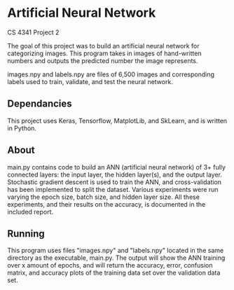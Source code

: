 # Artificial Neural Network
CS 4341 Project 2

The goal of this project was to build an artificial neural network for categorizing images. 
This program takes in images of hand-written numbers and outputs the predicted number the image represents. 

images.npy and labels.npy are files of 6,500 images and corresponding labels used to train, validate, and test the neural network. 

## Dependancies  
This project uses Keras, Tensorflow, MatplotLib, and SkLearn, and is written in Python. 

## About 
main.py contains code to build an ANN (artificial neural network) of 3+ fully connected layers: the input layer, the hidden layer(s), and the output layer. 
Stochastic gradient descent is used to train the ANN, and cross-validation has been implemented to split the dataset. 
Various experiments were run varying the epoch size, batch size, and hidden layer size. All these experiments, and their results on the accuracy, is documented in the included report. 

## Running
This program uses files "images.npy" and "labels.npy" located in the same directory as the executable, main.py. 
The output will show the ANN training over x amount of epochs, and will return the accuracy, error, confusion matrix, and accuracy plots of the training data set over the validation data set. 

